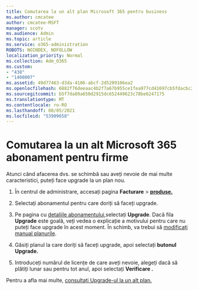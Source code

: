 ```yaml
---
title: Comutarea la un alt plan Microsoft 365 pentru business
ms.author: cmcatee
author: cmcatee-MSFT
manager: scotv
ms.audience: Admin
ms.topic: article
ms.service: o365-administration
ROBOTS: NOINDEX, NOFOLLOW
localization_priority: Normal
ms.collection: Adm_O365
ms.custom:
- "438"
- "1400007"
ms.assetid: 49d77463-d3da-4106-abcf-2d5209106ea2
ms.openlocfilehash: 6882f76deeaac4b2f7a67b955ce1fea977cd41697cb5fdacbc2d866b3933ef8a
ms.sourcegitcommit: b5f7da89a650d2915dc652449623c78be6247175
ms.translationtype: MT
ms.contentlocale: ro-RO
ms.lasthandoff: 08/05/2021
ms.locfileid: "53909658"
---
```

# <a name="switch-to-a-different-microsoft-365-for-business-subscription"></a>Comutarea la un alt Microsoft 365 abonament pentru firme

Atunci când afacerea dvs. se schimbă sau aveți nevoie de mai multe caracteristici, puteți face upgrade la un plan nou.
  
1. În centrul de administrare, accesați pagina **Facturare** \> **[produse.](https://go.microsoft.com/fwlink/p/?linkid=842054)**

2. Selectați abonamentul pentru care doriți să faceți upgrade.

3. Pe pagina cu [detaliile abonamentului,](https://admin.microsoft.com/AdminPortal/Home#/subscriptions/webdirect%252F0dbaa202-d590-4529-98c2-a5e2ebaac702)selectați **Upgrade**.  Dacă fila **Upgrade** este goală, veți vedea o explicație a motivului pentru care nu puteți face upgrade în acest moment. În schimb, va trebui să [modificați manual planurile](https://docs.microsoft.com/microsoft-365/commerce/subscriptions/change-plans-manually?view=o365-worldwide).

4. Găsiți planul la care doriți să faceți upgrade, apoi selectați **butonul Upgrade.**

5. Introduceți numărul de licențe de care aveți nevoie, alegeți dacă să plătiți lunar sau pentru tot anul, apoi selectați **Verificare .**

Pentru a afla mai multe, [consultați Upgrade-ul la un alt plan.](https://docs.microsoft.com/microsoft-365/commerce/subscriptions/upgrade-to-different-plan)
